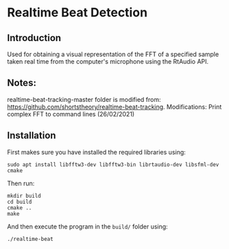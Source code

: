 # Realtime Beat Detection

## Introduction

Used for obtaining a visual representation of the FFT of a specified sample taken real time from the computer's microphone using the RtAudio API.

## Notes: 
realtime-beat-tracking-master folder is modified from: https://github.com/shortstheory/realtime-beat-tracking. 
Modifications: Print complex FFT to command lines (26/02/2021) 

## Installation

First makes sure you have installed the required libraries using:

```
sudo apt install libfftw3-dev libfftw3-bin librtaudio-dev libsfml-dev cmake
```

Then run:

```
mkdir build
cd build
cmake ..
make
```

And then execute the program in the ```build/``` folder using:

```
./realtime-beat
```
